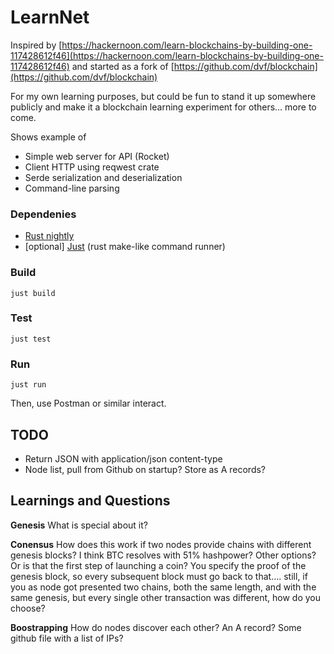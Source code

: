 
# LearnNet
Inspired by [https://hackernoon.com/learn-blockchains-by-building-one-117428612f46](https://hackernoon.com/learn-blockchains-by-building-one-117428612f46) and started as a fork of [https://github.com/dvf/blockchain](https://github.com/dvf/blockchain)

For my own learning purposes, but could be fun to stand it up somewhere publicly and make it a blockchain learning experiment for others... more to come.

Shows example of  
- Simple web server for API (Rocket)
- Client HTTP using reqwest crate
- Serde serialization and deserialization
- Command-line parsing

### Dependenies
- [Rust nightly](https://rustup.rs/)
- [optional] [Just](https://crates.io/crates/just) (rust make-like command runner)  

### Build
`just build`

### Test
`just test`

### Run
`just run`  

Then, use Postman or similar interact.

## TODO

- Return JSON<T> with application/json content-type
- Node list, pull from Github on startup? Store as A records?


## Learnings and Questions

**Genesis**
What is special about it?

**Conensus**
How does this work if two nodes provide chains with different genesis blocks? I think BTC resolves with 51% hashpower? Other options? Or is that the first step of launching a coin? You specify the proof of the genesis block, so every subsequent block must go back to that.... still, if you as node got presented two chains, both the same length, and with the same genesis, but every single other transaction was different, how do you choose?

**Boostrapping**
How do nodes discover each other? An A record? Some github file with a list of IPs?
